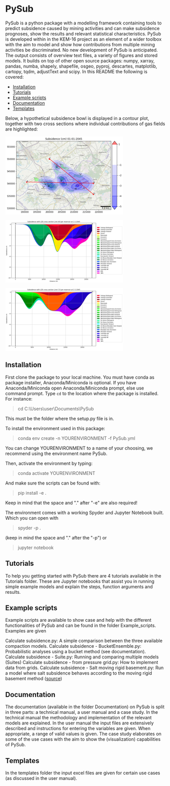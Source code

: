 # PySub
PySub is a python package with a modelling framework containing tools to predict subsidence caused by mining activities and can make subsidence prognoses, show the results and relevant statistical characteristics. PySub is developed within in the KEM-16 project as an element of a wider toolbox with the aim to model and show how contributions from multiple mining activities be discriminated. No new development of PySub is anticipated.
The output consists of overview text files, a variety of figures and stored models. It builds on top of other open source packages: numpy, xarray, pandas, numba, shapely, shapefile, osgeo, pyproj, descartes, matplotlib, cartopy, tqdm, adjustText and scipy.
In this README the following is covered:
- [Installation](#installation)
- [Tutorials](#tutorials)
- [Example scripts](#example-scripts)
- [Documentation](#documentation)
- [Templates](#templates)

Below, a hypothetical subsidence bowl is displayed in a contour plot, together with two cross sections where individual contributions of gas fields are highlighted:

![Model](https://github.com/TNO/PySub/blob/main/Subsidence_bowl_topview.png?raw=True)

![Model](https://github.com/TNO/PySub/blob/main/Subsidence_bowl_AB.png)

![Model](https://github.com/TNO/PySub/blob/main/Subsidence_bowl_CD.png)

## Installation
First clone the package to your local machine. You must have conda as package installer, Anaconda/Miniconda is optional. If you have Anaconda/Miniconda open Anaconda/Miniconda prompt, else use command prompt. Type `cd` to the location where the package is installed. For instance:
>cd C:\Users\user\Documents\PySub

This must be the folder where the setup.py file is in.

To install the environment used in this package:
>conda env create -n YOURENVIRONMENT -f PySub.yml

You can change YOURENVIRONMENT to a name of your choosing, we recommend using the environment name PySub.

Then, activate the environment by typing:
>conda activate YOURENVIRONMENT

And make sure the scripts can be found with:
>pip install -e .

Keep in mind that the space and "." after "-e" are also required!

The environment comes with a working Spyder and Jupyter Notebook built. Which you can open with
> spyder -p .

(keep in mind the space and "." after the "-p") or
>jupyter notebook

## Tutorials
To help you getting started with PySub there are 4 tutorials available in the Tutorials folder. These are Jupyter notebooks that assist you in running simple example models and explain the steps, function arguments and results.

## Example scripts
Example scripts are available to show case and help with the different functionalities of PySub and can be found in the folder Example_scripts. Examples are given

Calculate subsidence.py: A simple comparison between the three available compaction models.
Calculate subsidence - BucketEnsemble.py: Probabilistic analyses using a bucket method (see documentation).
Calculate subsidence - Suite.py: Running and comparing multiple models (Suites)
Calculate subsidence - from pressure grid.py: How to implement data from grids.
Calculate subsidence - Salt moving rigid basement.py: Run a model where salt subsidence behaves according to the moving rigid basement method ([source](https://www.nlog.nl/sites/default/files/tno_rapport_waddenzee_final_v17092012_public%20version%20-gelakt.pdf))

## Documentation
The documentation (available in the folder Documentation) on PySub is split in three parts: a technical manual, a user manual and a case study. In the technical manual the methodology and implementation of the relevant models are explained. In the user manual the input files are extensively described and instructions for entering the variables are given. When appropriate, a range of valid values is given. The case study elaborates on some of the use cases with the aim to show the (visualization) capabilities of PySub.

## Templates
In the templates folder the input excel files are given for certain use cases (as discussed in the user manual).

